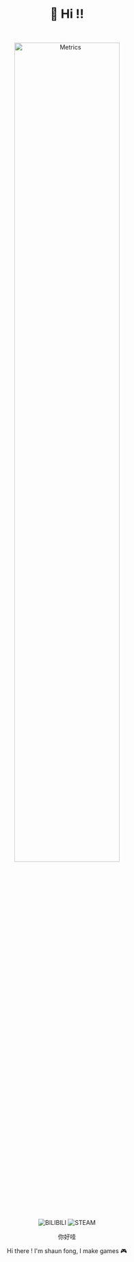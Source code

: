<h1 align="center">👏  Hi !! </h1>

<br/>

<p align="center">
 <img src="http://github-profile-summary-cards.vercel.app/api/cards/profile-details?username=Shaun-Fong&theme=github_dark" alt="Metrics" width="70%" />
</p>

<p align="center">
 <img src="https://img.shields.io/badge/Bilibili-blue?style=flat&logo=bilibili&logoColor=white&labelColor=00A1D6&link=https%3A%2F%2Fspace.bilibili.com%2F3493296173222665" alt="BILIBILI" />
 <img src="https://img.shields.io/badge/Steam-gray?style=flat&logo=steam&logoColor=white&labelColor=black&link=https%3A%2F%2Fstore.steampowered.com%2Fcurator%2F44791804" alt="STEAM" />
</p>

<p align="center">你好哇</p>

<p align="center">Hi there ! I'm shaun fong, I make games 🎮</p>
